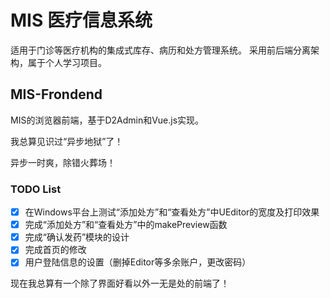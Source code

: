 # MIS 医疗信息系统
适用于门诊等医疗机构的集成式库存、病历和处方管理系统。
采用前后端分离架构，属于个人学习项目。

## MIS-Frondend
MIS的浏览器前端，基于D2Admin和Vue.js实现。 

我总算见识过“异步地狱”了！

异步一时爽，除错火葬场！

### TODO List
- [x] 在Windows平台上测试“添加处方”和“查看处方”中UEditor的宽度及打印效果
- [x] 完成“添加处方”和“查看处方”中的makePreview函数
- [x] 完成“确认发药”模块的设计
- [x] 完成首页的修改
- [x] 用户登陆信息的设置（删掉Editor等多余账户，更改密码）

现在我总算有一个除了界面好看以外一无是处的前端了！
